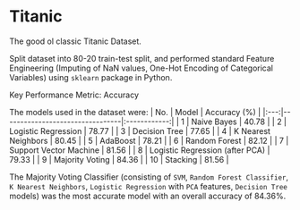 # Titanic

The good ol classic Titanic Dataset.

Split dataset into 80-20 train-test split, and performed standard Feature Engineering (Imputing of NaN values, One-Hot Encoding of Categorical Variables) using `sklearn` package in Python.

Key Performance Metric: Accuracy

The models used in the dataset were:
| No. | Model                           | Accuracy (%) |
|:---:|---------------------------------|:------------:|
| 1   | Naive Bayes                     | 40.78        |
| 2   | Logistic Regression             | 78.77        |
| 3   | Decision Tree                   | 77.65        |
| 4   | K Nearest Neighbors             | 80.45        |
| 5   | AdaBoost                        | 78.21        |
| 6   | Random Forest                   | 82.12        |
| 7   | Support Vector Machine          | 81.56        |
| 8   | Logistic Regression (after PCA) | 79.33        |
| 9   | Majority Voting                 | 84.36        |
| 10  | Stacking                        | 81.56        |

The Majority Voting Classifier (consisting of `SVM`, `Random Forest Classifier`, `K Nearest Neighbors`, `Logistic Regression` with `PCA` features, `Decision Tree` models) was the most accurate model with an overall accuracy of 84.36%.
